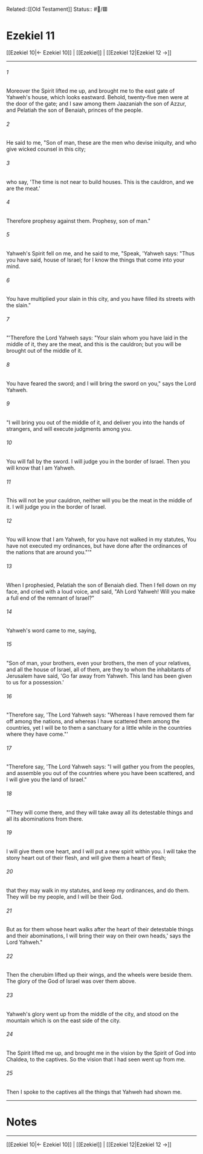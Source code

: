 Related::[[Old Testament]]
Status:: #📖/🟥
# Ezekiel 11

[[Ezekiel 10|← Ezekiel 10]] | [[Ezekiel]] | [[Ezekiel 12|Ezekiel 12 →]]
***



###### 1 
Moreover the Spirit lifted me up, and brought me to the east gate of Yahweh's house, which looks eastward. Behold, twenty-five men were at the door of the gate; and I saw among them Jaazaniah the son of Azzur, and Pelatiah the son of Benaiah, princes of the people. 

###### 2 
He said to me, "Son of man, these are the men who devise iniquity, and who give wicked counsel in this city; 

###### 3 
who say, 'The time is not near to build houses. This is the cauldron, and we are the meat.' 

###### 4 
Therefore prophesy against them. Prophesy, son of man." 

###### 5 
Yahweh's Spirit fell on me, and he said to me, "Speak, 'Yahweh says: "Thus you have said, house of Israel; for I know the things that come into your mind. 

###### 6 
You have multiplied your slain in this city, and you have filled its streets with the slain." 

###### 7 
"'Therefore the Lord Yahweh says: "Your slain whom you have laid in the middle of it, they are the meat, and this is the cauldron; but you will be brought out of the middle of it. 

###### 8 
You have feared the sword; and I will bring the sword on you," says the Lord Yahweh. 

###### 9 
"I will bring you out of the middle of it, and deliver you into the hands of strangers, and will execute judgments among you. 

###### 10 
You will fall by the sword. I will judge you in the border of Israel. Then you will know that I am Yahweh. 

###### 11 
This will not be your cauldron, neither will you be the meat in the middle of it. I will judge you in the border of Israel. 

###### 12 
You will know that I am Yahweh, for you have not walked in my statutes, You have not executed my ordinances, but have done after the ordinances of the nations that are around you."'" 

###### 13 
When I prophesied, Pelatiah the son of Benaiah died. Then I fell down on my face, and cried with a loud voice, and said, "Ah Lord Yahweh! Will you make a full end of the remnant of Israel?" 

###### 14 
Yahweh's word came to me, saying, 

###### 15 
"Son of man, your brothers, even your brothers, the men of your relatives, and all the house of Israel, all of them, are they to whom the inhabitants of Jerusalem have said, 'Go far away from Yahweh. This land has been given to us for a possession.' 

###### 16 
"Therefore say, 'The Lord Yahweh says: "Whereas I have removed them far off among the nations, and whereas I have scattered them among the countries, yet I will be to them a sanctuary for a little while in the countries where they have come."' 

###### 17 
"Therefore say, 'The Lord Yahweh says: "I will gather you from the peoples, and assemble you out of the countries where you have been scattered, and I will give you the land of Israel." 

###### 18 
"'They will come there, and they will take away all its detestable things and all its abominations from there. 

###### 19 
I will give them one heart, and I will put a new spirit within you. I will take the stony heart out of their flesh, and will give them a heart of flesh; 

###### 20 
that they may walk in my statutes, and keep my ordinances, and do them. They will be my people, and I will be their God. 

###### 21 
But as for them whose heart walks after the heart of their detestable things and their abominations, I will bring their way on their own heads,' says the Lord Yahweh." 

###### 22 
Then the cherubim lifted up their wings, and the wheels were beside them. The glory of the God of Israel was over them above. 

###### 23 
Yahweh's glory went up from the middle of the city, and stood on the mountain which is on the east side of the city. 

###### 24 
The Spirit lifted me up, and brought me in the vision by the Spirit of God into Chaldea, to the captives. So the vision that I had seen went up from me. 

###### 25 
Then I spoke to the captives all the things that Yahweh had shown me.

---
# Notes


***
[[Ezekiel 10|← Ezekiel 10]] | [[Ezekiel]] | [[Ezekiel 12|Ezekiel 12 →]]
